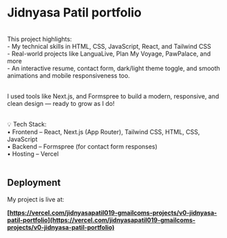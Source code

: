 # Jidnyasa Patil portfolio
<br>
This project highlights:
<br>
- My technical skills in HTML, CSS, JavaScript, React, and Tailwind CSS<br>
- Real-world projects like LanguaLive, Plan My Voyage, PawPalace, and more<br>
- An interactive resume, contact form, dark/light theme toggle, and smooth animations and mobile responsiveness too. 
<br><br>

I used tools like Next.js, and Formspree to build a modern, responsive, and clean design — ready to grow as I do!<br><br>

💡 Tech Stack:<br>
• Frontend – React, Next.js (App Router), Tailwind CSS, HTML, CSS, JavaScript<br>
• Backend – Formspree (for contact form responses) <br>
• Hosting – Vercel<br><br>

## Deployment

My project is live at:

**[https://vercel.com/jidnyasapatil019-gmailcoms-projects/v0-jidnyasa-patil-portfolio](https://vercel.com/jidnyasapatil019-gmailcoms-projects/v0-jidnyasa-patil-portfolio)**
